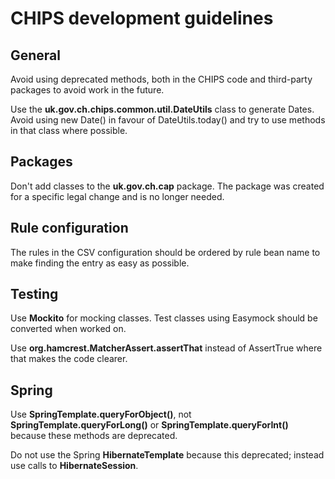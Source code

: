 # CHIPS development guidelines

## General
Avoid using deprecated methods, both in the CHIPS code and third-party packages to avoid work in the future.

Use the **uk.gov.ch.chips.common.util.DateUtils** class to generate Dates. Avoid using new Date() in favour of DateUtils.today() and try to use methods in that class where possible.
 
## Packages
Don't add classes to the **uk.gov.ch.cap** package. The package was created for a specific legal change and is no longer needed.

## Rule configuration
The rules in the CSV configuration should be ordered by rule bean name to make finding the entry as easy as possible.

## Testing
Use **Mockito** for mocking classes. Test classes using Easymock should be converted when worked on.

Use **org.hamcrest.MatcherAssert.assertThat** instead of AssertTrue where that makes the code clearer.

## Spring
Use **SpringTemplate.queryForObject()**, not **SpringTemplate.queryForLong()** or **SpringTemplate.queryForInt()** because these methods are deprecated.

Do not use the Spring **HibernateTemplate** because this deprecated; instead use calls to **HibernateSession**.